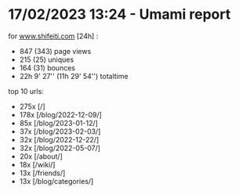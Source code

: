 # 17/02/2023 13:24 - Umami report
for www.shifeiti.com [24h] :

 - 847 (343) page views
 - 215 (25) uniques
 - 164 (31) bounces
 - 22h 9' 27'' (11h 29' 54'') totaltime


top 10 urls:
 - 275x [/]
 - 178x [/blog/2022-12-09/]
 - 85x [/blog/2023-01-12/]
 - 37x [/blog/2023-02-03/]
 - 32x [/blog/2022-12-22/]
 - 32x [/blog/2022-05-07/]
 - 20x [/about/]
 - 18x [/wiki/]
 - 13x [/friends/]
 - 13x [/blog/categories/]



